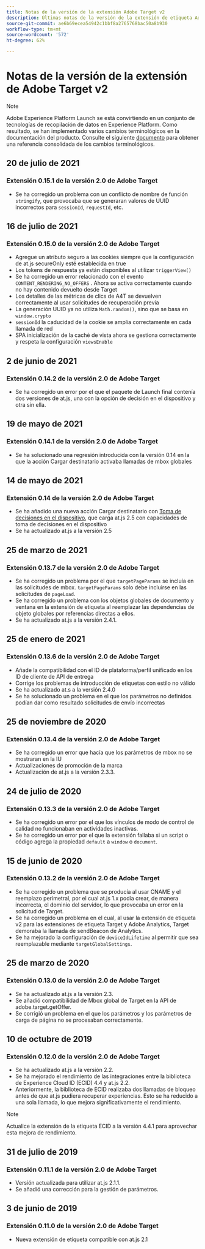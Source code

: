 ```yaml
---
title: Notas de la versión de la extensión Adobe Target v2
description: Últimas notas de la versión de la extensión de etiqueta Adobe Target v2 en Adobe Experience Platform.
source-git-commit: ae6b69ecea54942c1bbf8a2765768bac50a8b930
workflow-type: tm+mt
source-wordcount: '572'
ht-degree: 62%

---
```


# Notas de la versión de la extensión de Adobe Target v2

>[!NOTE]
>
>Adobe Experience Platform Launch se está convirtiendo en un conjunto de tecnologías de recopilación de datos en Experience Platform. Como resultado, se han implementado varios cambios terminológicos en la documentación del producto. Consulte el siguiente [documento](../../../term-updates.md) para obtener una referencia consolidada de los cambios terminológicos.

## 20 de julio de 2021

### Extensión 0.15.1 de la versión 2.0 de Adobe Target

- Se ha corregido un problema con un conflicto de nombre de función `stringify`, que provocaba que se generaran valores de UUID incorrectos para `sessionId`, `requestId`, etc.

## 16 de julio de 2021

### Extensión 0.15.0 de la versión 2.0 de Adobe Target

- Agregue un atributo seguro a las cookies siempre que la configuración de at.js secureOnly esté establecida en true
- Los tokens de respuesta ya están disponibles al utilizar `triggerView()`
- Se ha corregido un error relacionado con el evento `CONTENT_RENDERING_NO_OFFERS` . Ahora se activa correctamente cuando no hay contenido devuelto desde Target
- Los detalles de las métricas de clics de A4T se devuelven correctamente al usar solicitudes de recuperación previa
- La generación UUID ya no utiliza `Math.random()`, sino que se basa en `window.crypto`
- `sessionId` la caducidad de la cookie se amplía correctamente en cada llamada de red
- SPA inicialización de la caché de vista ahora se gestiona correctamente y respeta la configuración `viewsEnable`

## 2 de junio de 2021

### Extensión 0.14.2 de la versión 2.0 de Adobe Target

- Se ha corregido un error por el que el paquete de Launch final contenía dos versiones de at.js, una con la opción de decisión en el dispositivo y otra sin ella.

## 19 de mayo de 2021

### Extensión 0.14.1 de la versión 2.0 de Adobe Target

- Se ha solucionado una regresión introducida con la versión 0.14 en la que la acción Cargar destinatario activaba llamadas de mbox globales

## 14 de mayo de 2021

### Extensión 0.14 de la versión 2.0 de Adobe Target

- Se ha añadido una nueva acción Cargar destinatario con [Toma de decisiones en el dispositivo](./overview.md#load-target-with-on-device-decisioning), que carga at.js 2.5 con capacidades de toma de decisiones en el dispositivo
- Se ha actualizado at.js a la versión 2.5


## 25 de marzo de 2021

### Extensión 0.13.7 de la versión 2.0 de Adobe Target

- Se ha corregido un problema por el que `targetPageParams` se incluía en las solicitudes de mbox. `targetPageParams` solo debe incluirse en las solicitudes de `pageLoad`.
- Se ha corregido un problema con los objetos globales de documento y ventana en la extensión de etiqueta al reemplazar las dependencias de objeto globales por referencias directas a ellos.
- Se ha actualizado at.js a la versión 2.4.1.

## 25 de enero de 2021

### Extensión 0.13.6 de la versión 2.0 de Adobe Target

- Añade la compatibilidad con el ID de plataforma/perfil unificado en los ID de cliente de API de entrega
- Corrige los problemas de introducción de etiquetas con estilo no válido
- Se ha actualizado at.s a la versión 2.4.0
- Se ha solucionado un problema en el que los parámetros no definidos podían dar como resultado solicitudes de envío incorrectas

## 25 de noviembre de 2020

### Extensión 0.13.4 de la versión 2.0 de Adobe Target

- Se ha corregido un error que hacía que los parámetros de mbox no se mostraran en la IU
- Actualizaciones de promoción de la marca
- Actualización de at.js a la versión 2.3.3.

## 24 de julio de 2020

### Extensión 0.13.3 de la versión 2.0 de Adobe Target

- Se ha corregido un error por el que los vínculos de modo de control de calidad no funcionaban en actividades inactivas.
- Se ha corregido un error por el que la extensión fallaba si un script o código agrega la propiedad `default` a `window` o `document`.

## 15 de junio de 2020

### Extensión 0.13.2 de la versión 2.0 de Adobe Target

- Se ha corregido un problema que se producía al usar CNAME y el reemplazo perimetral, por el cual at.js 1.x podía crear, de manera incorrecta, el dominio del servidor, lo que provocaba un error en la solicitud de Target.
- Se ha corregido un problema en el cual, al usar la extensión de etiqueta v2 para las extensiones de etiqueta Target y Adobe Analytics, Target demoraba la llamada de sendBeacon de Analytics.
- Se ha mejorado la configuración de `deviceIdLifetime` al permitir que sea reemplazable mediante `targetGlobalSettings`.

## 25 de marzo de 2020

### Extensión 0.13.0 de la versión 2.0 de Adobe Target

- Se ha actualizado at.js a la versión 2.3.
- Se añadió compatibilidad de Mbox global de Target en la API de adobe.target.getOffer.
- Se corrigió un problema en el que los parámetros y los parámetros de carga de página no se procesaban correctamente.

## 10 de octubre de 2019

### Extensión 0.12.0 de la versión 2.0 de Adobe Target

- Se ha actualizado at.js a la versión 2.2.
- Se ha mejorado el rendimiento de las integraciones entre la biblioteca de Experience Cloud ID (ECID) 4.4 y at.js 2.2.
- Anteriormente, la biblioteca de ECID realizaba dos llamadas de bloqueo antes de que at.js pudiera recuperar experiencias. Esto se ha reducido a una sola llamada, lo que mejora significativamente el rendimiento.

>[!NOTE]
>Actualice la extensión de la etiqueta ECID a la versión 4.4.1 para aprovechar esta mejora de rendimiento.

## 31 de julio de 2019

### Extensión 0.11.1 de la versión 2.0 de Adobe Target

- Versión actualizada para utilizar at.js 2.1.1.
- Se añadió una corrección para la gestión de parámetros.

## 3 de junio de 2019

### Extensión 0.11.0 de la versión 2.0 de Adobe Target

- Nueva extensión de etiqueta compatible con at.js 2.1
